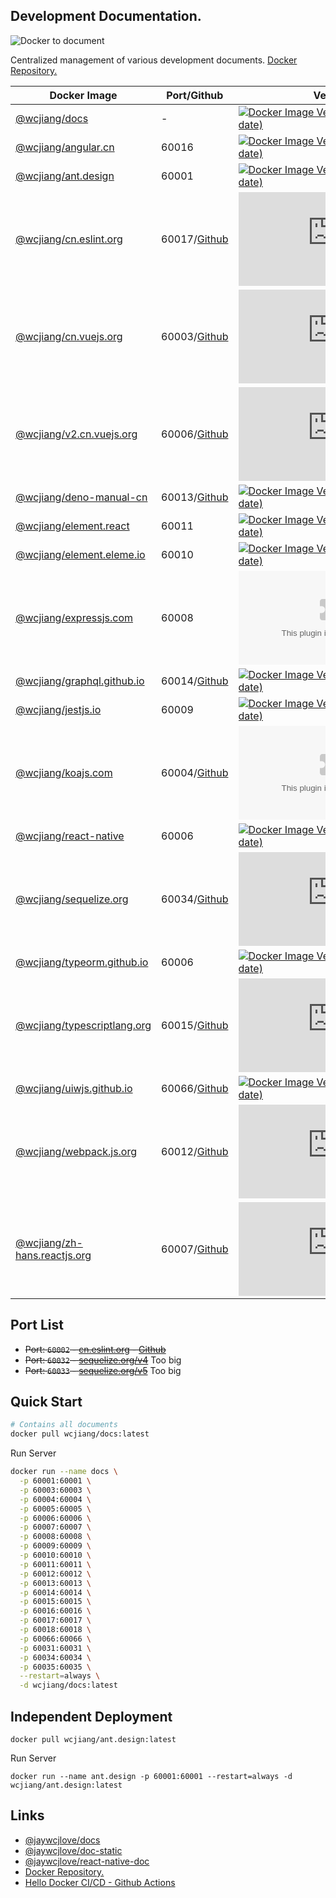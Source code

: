 Development Documentation.
----

![Docker to document](https://github.com/jaywcjlove/docs/workflows/Docker%20to%20document/badge.svg)

Centralized management of various development documents. [Docker Repository.](https://hub.docker.com/r/wcjiang/docs)

Docker Image | Port/Github | Version | Image Size | Docker Pull
---- | ---- | ---- | ---- | ----
[@wcjiang/docs](https://hub.docker.com/r/wcjiang/docs) | - | [![Docker Image Version (latest by date)](https://img.shields.io/docker/v/wcjiang/docs)](https://hub.docker.com/r/wcjiang/docs) | ![Docker Image Size (latest by date)](https://img.shields.io/docker/image-size/wcjiang/docs) | ![Docker Pulls](https://img.shields.io/docker/pulls/wcjiang/docs)
[@wcjiang/angular.cn](https://hub.docker.com/r/wcjiang/angular.cn) | 60016| [![Docker Image Version (latest by date)](https://img.shields.io/docker/v/wcjiang/angular.cn)](https://hub.docker.com/r/wcjiang/angular.cn) | ![Docker Image Size (latest by date)](https://img.shields.io/docker/image-size/wcjiang/angular.cn) | ![Docker Pulls](https://img.shields.io/docker/pulls/wcjiang/angular.cn)
[@wcjiang/ant.design](https://hub.docker.com/r/wcjiang/ant.design) | 60001| [![Docker Image Version (latest by date)](https://img.shields.io/docker/v/wcjiang/ant.design)](https://hub.docker.com/r/wcjiang/ant.design) | ![Docker Image Size (latest by date)](https://img.shields.io/docker/image-size/wcjiang/ant.design) | ![Docker Pulls](https://img.shields.io/docker/pulls/wcjiang/ant.design)
[@wcjiang/cn.eslint.org](https://hub.docker.com/r/wcjiang/cn.eslint.org) | 60017/[Github](https://github.com/eslint/cn.eslint.org) | [![Docker Image Version (latest by date)](https://img.shields.io/docker/v/wcjiang/cn.eslint.org)](https://hub.docker.com/r/wcjiang/cn.eslint.org) | ![Docker Image Size (latest by date)](https://img.shields.io/docker/image-size/wcjiang/cn.eslint.org) | ![Docker Pulls](https://img.shields.io/docker/pulls/wcjiang/cn.eslint.org)
[@wcjiang/cn.vuejs.org](https://hub.docker.com/r/wcjiang/cn.vuejs.org) | 60003/[Github](https://github.com/vuejs/cn.vuejs.org) | [![Docker Image Version (latest by date)](https://img.shields.io/docker/v/wcjiang/cn.vuejs.org)](https://hub.docker.com/r/wcjiang/cn.vuejs.org) | ![Docker Image Size (latest by date)](https://img.shields.io/docker/image-size/wcjiang/cn.vuejs.org) | ![Docker Pulls](https://img.shields.io/docker/pulls/wcjiang/cn.vuejs.org)
[@wcjiang/v2.cn.vuejs.org](https://hub.docker.com/r/wcjiang/v2.cn.vuejs.org) | 60006/[Github](https://github.com/vuejs-translations/docs-zh-cn.git) | [![Docker Image Version (latest by date)](https://img.shields.io/docker/v/wcjiang/v2.cn.vuejs.org)](https://hub.docker.com/r/wcjiang/v2.cn.vuejs.org) | ![Docker Image Size (latest by date)](https://img.shields.io/docker/image-size/wcjiang/v2.cn.vuejs.org) | ![Docker Pulls](https://img.shields.io/docker/pulls/wcjiang/v2.cn.vuejs.org)
[@wcjiang/deno-manual-cn](https://hub.docker.com/r/wcjiang/deno-manual-cn) | 60013/[Github](https://github.com/Nugine/deno-manual-cn) | [![Docker Image Version (latest by date)](https://img.shields.io/docker/v/wcjiang/deno-manual-cn)](https://hub.docker.com/r/wcjiang/deno-manual-cn) | ![Docker Image Size (latest by date)](https://img.shields.io/docker/image-size/wcjiang/deno-manual-cn) | ![Docker Pulls](https://img.shields.io/docker/pulls/wcjiang/deno-manual-cn)
[@wcjiang/element.react](https://hub.docker.com/r/wcjiang/element.react) | 60011| [![Docker Image Version (latest by date)](https://img.shields.io/docker/v/wcjiang/element.react)](https://hub.docker.com/r/wcjiang/element.react) | ![Docker Image Size (latest by date)](https://img.shields.io/docker/image-size/wcjiang/element.react) | ![Docker Pulls](https://img.shields.io/docker/pulls/wcjiang/element.react)
[@wcjiang/element.eleme.io](https://hub.docker.com/r/wcjiang/element.eleme.io) | 60010| [![Docker Image Version (latest by date)](https://img.shields.io/docker/v/wcjiang/element.eleme.io)](https://hub.docker.com/r/wcjiang/element.eleme.io) | ![Docker Image Size (latest by date)](https://img.shields.io/docker/image-size/wcjiang/element.eleme.io) | ![Docker Pulls](https://img.shields.io/docker/pulls/wcjiang/element.eleme.io)
[@wcjiang/expressjs.com](https://hub.docker.com/r/wcjiang/expressjs.com) | 60008| [![Docker Image Version (latest by date)](https://img.shields.io/docker/v/wcjiang/expressjs.com)](https://hub.docker.com/r/wcjiang/expressjs.com) | ![Docker Image Size (latest by date)](https://img.shields.io/docker/image-size/wcjiang/expressjs.com) | ![Docker Pulls](https://img.shields.io/docker/pulls/wcjiang/expressjs.com)
[@wcjiang/graphql.github.io](https://hub.docker.com/r/wcjiang/graphql.github.io) | 60014/[Github](https://github.com/graphql/graphql.github.io)| [![Docker Image Version (latest by date)](https://img.shields.io/docker/v/wcjiang/graphql.github.io)](https://hub.docker.com/r/wcjiang/graphql.github.io) | ![Docker Image Size (latest by date)](https://img.shields.io/docker/image-size/wcjiang/graphql.github.io) | ![Docker Pulls](https://img.shields.io/docker/pulls/wcjiang/graphql.github.io)
[@wcjiang/jestjs.io](https://hub.docker.com/r/wcjiang/jestjs.io) | 60009| [![Docker Image Version (latest by date)](https://img.shields.io/docker/v/wcjiang/jestjs.io)](https://hub.docker.com/r/wcjiang/jestjs.io) | ![Docker Image Size (latest by date)](https://img.shields.io/docker/image-size/wcjiang/jestjs.io) | ![Docker Pulls](https://img.shields.io/docker/pulls/wcjiang/jestjs.io)
[@wcjiang/koajs.com](https://hub.docker.com/r/wcjiang/koajs.com) | 60004/[Github](https://github.com/koajs/koajs.com)| [![Docker Image Version (latest by date)](https://img.shields.io/docker/v/wcjiang/koajs.com)](https://hub.docker.com/r/wcjiang/koajs.com) | ![Docker Image Size (latest by date)](https://img.shields.io/docker/image-size/wcjiang/koajs.com) | ![Docker Pulls](https://img.shields.io/docker/pulls/wcjiang/koajs.com)
[@wcjiang/react-native](https://hub.docker.com/r/wcjiang/react-native) | 60006| [![Docker Image Version (latest by date)](https://img.shields.io/docker/v/wcjiang/react-native)](https://hub.docker.com/r/wcjiang/react-native) | ![Docker Image Size (latest by date)](https://img.shields.io/docker/image-size/wcjiang/react-native) | ![Docker Pulls](https://img.shields.io/docker/pulls/wcjiang/react-native)
[@wcjiang/sequelize.org](https://hub.docker.com/r/wcjiang/sequelize.org) | 60034/[Github](https://github.com/sequelize/sequelize.org) | [![Docker Image Version (latest by date)](https://img.shields.io/docker/v/wcjiang/sequelize.org)](https://hub.docker.com/r/wcjiang/sequelize.org) | ![Docker Image Size (latest by date)](https://img.shields.io/docker/image-size/wcjiang/sequelize.org) | ![Docker Pulls](https://img.shields.io/docker/pulls/wcjiang/sequelize.org)
[@wcjiang/typeorm.github.io](https://hub.docker.com/r/wcjiang/typeorm.github.io) | 60006| [![Docker Image Version (latest by date)](https://img.shields.io/docker/v/wcjiang/typeorm.github.io)](https://hub.docker.com/r/wcjiang/typeorm.github.io) | ![Docker Image Size (latest by date)](https://img.shields.io/docker/image-size/wcjiang/typeorm.github.io) | ![Docker Pulls](https://img.shields.io/docker/pulls/wcjiang/typeorm.github.io)
[@wcjiang/typescriptlang.org](https://hub.docker.com/r/wcjiang/typescriptlang.org) | 60015/[Github](https://github.com/microsoft/TypeScript-website) | [![Docker Image Version (latest by date)](https://img.shields.io/docker/v/wcjiang/typescriptlang.org)](https://hub.docker.com/r/wcjiang/typescriptlang.org) | ![Docker Image Size (latest by date)](https://img.shields.io/docker/image-size/wcjiang/typescriptlang.org) | ![Docker Pulls](https://img.shields.io/docker/pulls/wcjiang/typescriptlang.org)
[@wcjiang/uiwjs.github.io](https://hub.docker.com/r/wcjiang/uiwjs.github.io) | 60066/[Github](https://github.com/uiwjs/uiwjs.github.io) | [![Docker Image Version (latest by date)](https://img.shields.io/docker/v/wcjiang/uiwjs.github.io)](https://hub.docker.com/r/wcjiang/uiwjs.github.io) | ![Docker Image Size (latest by date)](https://img.shields.io/docker/image-size/wcjiang/uiwjs.github.io) | ![Docker Pulls](https://img.shields.io/docker/pulls/wcjiang/uiwjs.github.io)
[@wcjiang/webpack.js.org](https://hub.docker.com/r/wcjiang/webpack.js.org) | 60012/[Github](https://github.com/webpack/webpack.js.org) | [![Docker Image Version (latest by date)](https://img.shields.io/docker/v/wcjiang/webpack.js.org)](https://hub.docker.com/r/wcjiang/webpack.js.org) | ![Docker Image Size (latest by date)](https://img.shields.io/docker/image-size/wcjiang/webpack.js.org) | ![Docker Pulls](https://img.shields.io/docker/pulls/wcjiang/webpack.js.org)
[@wcjiang/zh-hans.reactjs.org](https://hub.docker.com/r/wcjiang/zh-hans.reactjs.org) | 60007/[Github](https://github.com/reactjs/zh-hans.reactjs.org) | [![Docker Image Version (latest by date)](https://img.shields.io/docker/v/wcjiang/zh-hans.reactjs.org)](https://hub.docker.com/r/wcjiang/zh-hans.reactjs.org) | ![Docker Image Size (latest by date)](https://img.shields.io/docker/image-size/wcjiang/zh-hans.reactjs.org) | ![Docker Pulls](https://img.shields.io/docker/pulls/wcjiang/zh-hans.reactjs.org)

## Port List

- ~~Port: `60002` - [cn.eslint.org](https://cn.eslint.org/) - [Github](https://github.com/eslint/cn.eslint.org)~~
- ~~Port: `60032` - [sequelize.org/v4](https://sequelize.org/v4/)~~ Too big
- ~~Port: `60033` - [sequelize.org/v5](https://sequelize.org/v5/)~~ Too big

## Quick Start

```bash
# Contains all documents
docker pull wcjiang/docs:latest
```

Run Server

```bash
docker run --name docs \
  -p 60001:60001 \
  -p 60003:60003 \
  -p 60004:60004 \
  -p 60005:60005 \
  -p 60006:60006 \
  -p 60007:60007 \
  -p 60008:60008 \
  -p 60009:60009 \
  -p 60010:60010 \
  -p 60011:60011 \
  -p 60012:60012 \
  -p 60013:60013 \
  -p 60014:60014 \
  -p 60015:60015 \
  -p 60016:60016 \
  -p 60017:60017 \
  -p 60018:60018 \
  -p 60066:60066 \
  -p 60031:60031 \
  -p 60034:60034 \
  -p 60035:60035 \
  --restart=always \
  -d wcjiang/docs:latest
```

## Independent Deployment

```shell
docker pull wcjiang/ant.design:latest
```

Run Server

```shell
docker run --name ant.design -p 60001:60001 --restart=always -d wcjiang/ant.design:latest
```

## Links

- [@jaywcjlove/docs](https://github.com/jaywcjlove/docs)
- [@jaywcjlove/doc-static](https://github.com/jaywcjlove/doc-static)
- [@jaywcjlove/react-native-doc](https://github.com/jaywcjlove/react-native-doc)
- [Docker Repository.](https://hub.docker.com/r/wcjiang/docs)
- [Hello Docker CI/CD - Github Actions](https://www.basefactor.com/github-actions-docker)
